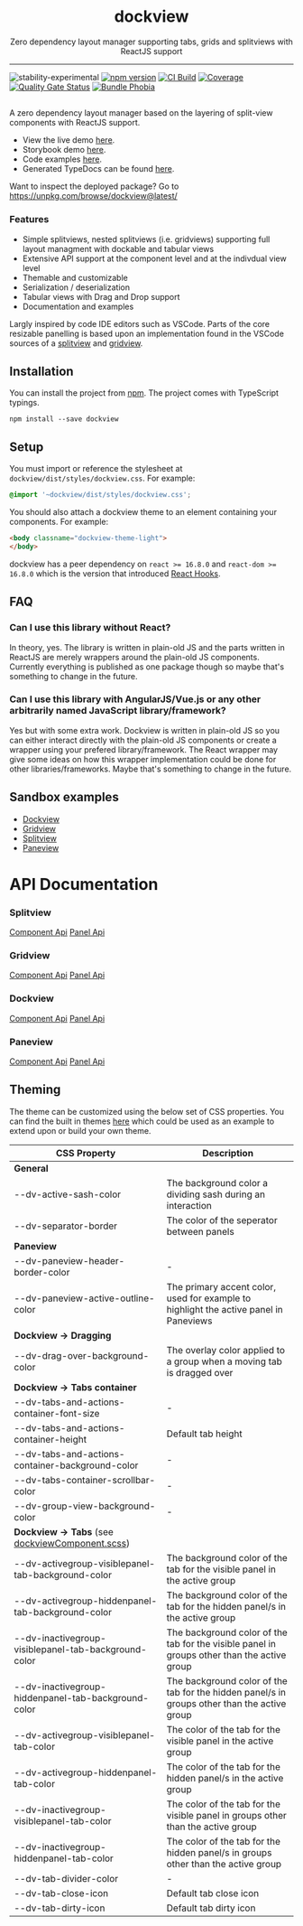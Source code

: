 <div align="center">
<h1>dockview</h1>

<p>Zero dependency layout manager supporting tabs, grids and splitviews with ReactJS support</p>

</div>

---

![stability-experimental](https://img.shields.io/badge/stability-experimental-orange.svg)
[![npm version](https://badge.fury.io/js/dockview.svg)](https://www.npmjs.com/package/dockview)
[![CI Build](https://github.com/mathuo/dockview/workflows/CI/badge.svg)](https://github.com/mathuo/dockview/actions?query=workflow%3ACI)
[![Coverage](https://sonarcloud.io/api/project_badges/measure?project=mathuo_dockview&metric=coverage)](https://sonarcloud.io/dashboard?id=mathuo_dockview)
[![Quality Gate Status](https://sonarcloud.io/api/project_badges/measure?project=mathuo_dockview&metric=alert_status)](https://sonarcloud.io/dashboard?id=mathuo_dockview)
[![Bundle Phobia](https://badgen.net/bundlephobia/minzip/dockview)](https://bundlephobia.com/result?p=dockview)

##

A zero dependency layout manager based on the layering of split-view components with ReactJS support.
- View the live demo [here](https://mathuo.github.io/dockview/). 
- Storybook demo [here](https://mathuo.github.io/dockview/output/storybook-static).
- Code examples [here](https://github.com/mathuo/dockview/tree/master/packages/dockview-demo/src/stories).
- Generated TypeDocs can be found [here](https://mathuo.github.io/dockview/output/docs/index.html).

Want to inspect the deployed package? Go to https://unpkg.com/browse/dockview@latest/

### Features
- Simple splitviews, nested splitviews (i.e. gridviews) supporting full layout managment with
dockable and tabular views
- Extensive API support at the component level and at the indivdual view level
- Themable and customizable
- Serialization / deserialization
- Tabular views with Drag and Drop support
- Documentation and examples

Largly inspired by code IDE editors such as VSCode. Parts of the core resizable panelling is based upon an implementation found in the VSCode sources of a [splitview](https://github.com/microsoft/vscode/tree/main/src/vs/base/browser/ui/splitview) and [gridview](https://github.com/microsoft/vscode/tree/main/src/vs/base/browser/ui/grid).

## Installation
You can install the project from [npm](https://www.npmjs.com/package/dockview). The project comes with TypeScript typings.

```
npm install --save dockview
```

## Setup

You must import or reference the stylesheet at `dockview/dist/styles/dockview.css`. For example:

```css
@import '~dockview/dist/styles/dockview.css';
```

You should also attach a dockview theme to an element containing your components. For example:

```html
<body classname="dockview-theme-light">
</body>
```

dockview has a peer dependency on `react >= 16.8.0` and `react-dom >= 16.8.0` which is the version that introduced [React Hooks](https://reactjs.org/docs/hooks-intro.html).

## FAQ
### Can I use this library without React?
In theory, yes. The library is written in plain-old JS and the parts written in ReactJS are merely wrappers around the plain-old JS components. Currently everything is published as one package though so maybe that's something to change in the future.

### Can I use this library with AngularJS/Vue.js or any other arbitrarily named JavaScript library/framework?
Yes but with some extra work. Dockview is written in plain-old JS so you can either interact directly with the plain-old JS components or create a wrapper using your prefered library/framework. The React wrapper may give some ideas on how this wrapper implementation could be done for other libraries/frameworks. Maybe that's something to change in the future.
## Sandbox examples
- [Dockview](https://codesandbox.io/s/simple-dockview-t6491)
- [Gridview](https://codesandbox.io/s/simple-gridview-jrp0n)
- [Splitview](https://codesandbox.io/s/simple-splitview-l53nn)
- [Paneview](https://codesandbox.io/s/simple-paneview-v8qvb)

# API Documentation
### Splitview
[Component Api](https://mathuo.github.io/dockview/output/docs/classes/splitviewapi.html)
[Panel Api]()

### Gridview
[Component Api](https://mathuo.github.io/dockview/output/docs/classes/gridviewapi.html)
[Panel Api]()
### Dockview
[Component Api](https://mathuo.github.io/dockview/output/docs/classes/dockviewapi.html)
[Panel Api]()
### Paneview
[Component Api](https://mathuo.github.io/dockview/output/docs/classes/paneviewapi.html)
[Panel Api]()

## Theming

The theme can be customized using the below set of CSS properties. You can find the built in themes [here](https://github.com/mathuo/dockview/blob/master/packages/dockview/src/theme.scss) which could be used as an example to extend upon or build your own theme. 


| CSS Property | Description |
| ------------ | ----------- |
| **General** |
| --dv-active-sash-color | The background color a dividing sash during an interaction |
| --dv-separator-border | The color of the seperator between panels |
| **Paneview** |
| --dv-paneview-header-border-color | - |
| --dv-paneview-active-outline-color | The primary accent color, used for example to highlight the active panel in Paneviews |
| **Dockview -> Dragging** |
| --dv-drag-over-background-color | The overlay color applied to a group when a moving tab is dragged over |
| **Dockview -> Tabs container** |
| --dv-tabs-and-actions-container-font-size | - |
| --dv-tabs-and-actions-container-height | Default tab height |
| --dv-tabs-and-actions-container-background-color | - |
| --dv-tabs-container-scrollbar-color | - |
| --dv-group-view-background-color | - |
| **Dockview -> Tabs** (see [dockviewComponent.scss](https://github.com/mathuo/dockview/blob/master/packages/dockview/src/dockview/dockviewComponent.scss)) 
| --dv-activegroup-visiblepanel-tab-background-color | The background color of the tab for the visible panel in the active group |
| --dv-activegroup-hiddenpanel-tab-background-color | The background color of the tab for the hidden panel/s in the active group |
| --dv-inactivegroup-visiblepanel-tab-background-color | The background color of the tab for the visible panel in groups other than the active group |
| --dv-inactivegroup-hiddenpanel-tab-background-color | The background color of the tab for the hidden panel/s in groups other than the active group |
| --dv-activegroup-visiblepanel-tab-color | The color of the tab for the visible panel in the active group |
| --dv-activegroup-hiddenpanel-tab-color | The color of the tab for the hidden panel/s in the active group |
| --dv-inactivegroup-visiblepanel-tab-color | The color of the tab for the visible panel in groups other than the active group |
| --dv-inactivegroup-hiddenpanel-tab-color | The color of the tab for the hidden panel/s in groups other than the active group |
| --dv-tab-divider-color | - |
| --dv-tab-close-icon | Default tab close icon |
| --dv-tab-dirty-icon | Default tab dirty icon |
